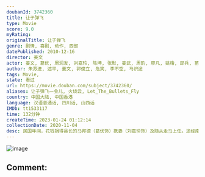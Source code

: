 ```yaml
---
doubanId: 3742360
title: 让子弹飞
type: Movie
score: 9.0
myRating: 
originalTitle: 让子弹飞
genre: 剧情, 喜剧, 动作, 西部
datePublished: 2010-12-16
director: 姜文
actor: 姜文, 葛优, 周润发, 刘嘉玲, 陈坤, 张默, 姜武, 周韵, 廖凡, 姚橹, 邵兵, 苗圃, 冯小刚, 胡军, 马珂, 白冰, 杜奕衡, 李静, 胡明, 危笑, 杨奇雨, 赵铭, 宣晓鸣, 绀野千春, 郭俊立, 马元, 姜洪齐, 岳红, 吴昔果, 沙瑀, 陈磊, 文祥
author: 朱苏进, 述平, 姜文, 郭俊立, 危笑, 李不空, 马识途
tags: Movie, 
state: 看过
url: https://movie.douban.com/subject/3742360/
aliases: 让子弹飞一会儿, 火烧云, Let_The_Bullets_Fly
country: 中国大陆, 中国香港
language: 汉语普通话, 四川话, 山西话
IMDb: tt1533117
time: 132分钟
createTime: 2023-01-24 01:12:14
collectionDate: 2020-11-04
desc: 民国年间，花钱捐得县长的马邦德（葛优饰）携妻（刘嘉玲饰）及随从走马上任。途经南国某地，遭劫匪张麻子（姜文饰）一伙伏击，随从尽死，只夫妻二人侥幸活命。马为保命，谎称自己是县长的汤师爷。为汤师爷许...
---
```


![image](p1512562287.jpg)

Comment: 
---


